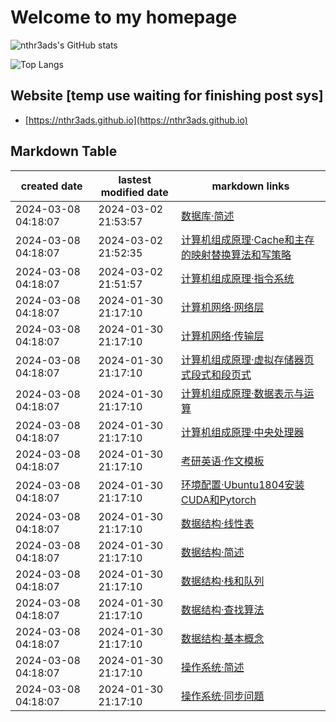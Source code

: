 # Welcome to my homepage

![nthr3ads's GitHub stats](https://github-readme-stats.vercel.app/api?username=nthr3ads&count_private=true&theme=dark)

![Top Langs](https://github-readme-stats.vercel.app/api/top-langs?username=nthr3ads&layout=compact&count_private=true&theme=dark)

## Website [temp use waiting for finishing post sys]
- [https://nthr3ads.github.io](https://nthr3ads.github.io)

## Markdown Table 


|created date|lastest modified date|markdown links|
|-|-|-|
|2024-03-08 04:18:07|2024-03-02 21:53:57|[数据库·简述](https://github.com/nthr3ads/nthr3ads/blob/master/posts/数据库·简述.md)
|2024-03-08 04:18:07|2024-03-02 21:52:35|[计算机组成原理·Cache和主存的映射替换算法和写策略](https://github.com/nthr3ads/nthr3ads/blob/master/posts/计算机组成原理·Cache和主存的映射替换算法和写策略.md)
|2024-03-08 04:18:07|2024-03-02 21:51:57|[计算机组成原理·指令系统](https://github.com/nthr3ads/nthr3ads/blob/master/posts/计算机组成原理·指令系统.md)
|2024-03-08 04:18:07|2024-01-30 21:17:10|[计算机网络·网络层](https://github.com/nthr3ads/nthr3ads/blob/master/posts/计算机网络·网络层.md)
|2024-03-08 04:18:07|2024-01-30 21:17:10|[计算机网络·传输层](https://github.com/nthr3ads/nthr3ads/blob/master/posts/计算机网络·传输层.md)
|2024-03-08 04:18:07|2024-01-30 21:17:10|[计算机组成原理·虚拟存储器页式段式和段页式](https://github.com/nthr3ads/nthr3ads/blob/master/posts/计算机组成原理·虚拟存储器页式段式和段页式.md)
|2024-03-08 04:18:07|2024-01-30 21:17:10|[计算机组成原理·数据表示与运算](https://github.com/nthr3ads/nthr3ads/blob/master/posts/计算机组成原理·数据表示与运算.md)
|2024-03-08 04:18:07|2024-01-30 21:17:10|[计算机组成原理·中央处理器](https://github.com/nthr3ads/nthr3ads/blob/master/posts/计算机组成原理·中央处理器.md)
|2024-03-08 04:18:07|2024-01-30 21:17:10|[考研英语·作文模板](https://github.com/nthr3ads/nthr3ads/blob/master/posts/考研英语·作文模板.md)
|2024-03-08 04:18:07|2024-01-30 21:17:10|[环境配置·Ubuntu1804安装CUDA和Pytorch](https://github.com/nthr3ads/nthr3ads/blob/master/posts/环境配置·Ubuntu1804安装CUDA和Pytorch.md)
|2024-03-08 04:18:07|2024-01-30 21:17:10|[数据结构·线性表](https://github.com/nthr3ads/nthr3ads/blob/master/posts/数据结构·线性表.md)
|2024-03-08 04:18:07|2024-01-30 21:17:10|[数据结构·简述](https://github.com/nthr3ads/nthr3ads/blob/master/posts/数据结构·简述.md)
|2024-03-08 04:18:07|2024-01-30 21:17:10|[数据结构·栈和队列](https://github.com/nthr3ads/nthr3ads/blob/master/posts/数据结构·栈和队列.md)
|2024-03-08 04:18:07|2024-01-30 21:17:10|[数据结构·查找算法](https://github.com/nthr3ads/nthr3ads/blob/master/posts/数据结构·查找算法.md)
|2024-03-08 04:18:07|2024-01-30 21:17:10|[数据结构·基本概念](https://github.com/nthr3ads/nthr3ads/blob/master/posts/数据结构·基本概念.md)
|2024-03-08 04:18:07|2024-01-30 21:17:10|[操作系统·简述](https://github.com/nthr3ads/nthr3ads/blob/master/posts/操作系统·简述.md)
|2024-03-08 04:18:07|2024-01-30 21:17:10|[操作系统·同步问题](https://github.com/nthr3ads/nthr3ads/blob/master/posts/操作系统·同步问题.md)
